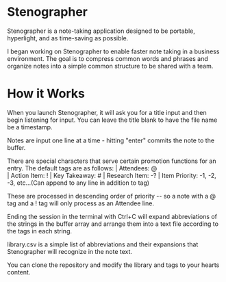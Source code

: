# Stenographer

Stenographer is a note-taking application designed to be portable, hyperlight, and as time-saving as possible.

I began working on Stenographer to enable faster note taking in a business environment. The goal is  to compress common words and phrases and organize notes into a simple common structure to be shared with a team.


# How it Works

When you launch Stenographer, it will ask you for a title input and then begin listening for input.
You can leave the title blank to have the file name be a timestamp.

Notes are input one line at a time - hitting "enter" commits the note to the buffer.

There are special characters that serve certain promotion functions for an entry. The default tags are as follows: 
| Attendees: @        
| Action Item: !
| Key Takeaway: #
| Research Item: -?
| Item Priority: -1, -2, -3, etc...(Can append to any line in addition to tag)

These are processed in descending order of priority -- so a note with a @ tag and a ! tag will only process as an Attendee line.

Ending the session in the terminal with Ctrl+C will expand abbreviations of the strings in the buffer array and arrange them into a text file according to the tags in each string.

library.csv is a simple list of abbreviations and their expansions that Stenographer will recognize in the note text. 

You can clone the repository and modify the library and tags to your hearts content.

